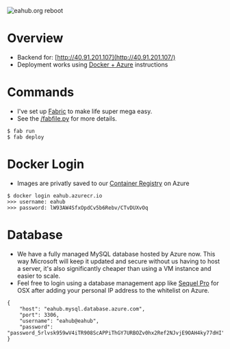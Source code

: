 ![eahub.org reboot](https://i.imgur.com/02FNAlY.png)

# Overview
- Backend for: [http://40.91.201.107](http://40.91.201.107/)
- Deployment works using [Docker + Azure](https://medium.com/@alexjsanchez/creating-and-deploying-a-flask-app-with-docker-on-azure-in-5-easy-9f7aa7a12145) instructions

# Commands
- I've set up [Fabric](http://www.fabfile.org) to make life super mega easy.
- See the [/fabfile.py](/fabfile.py) for more details.
```
$ fab run
$ fab deploy
```

# Docker Login
- Images are privatly saved to our [Container Registry](https://portal.azure.com/#@dotimpact.org/resource/subscriptions/72a43e63-c361-434d-9b55-34301c8aa920/resourceGroups/eahub/providers/Microsoft.ContainerRegistry/registries/eahub/overview) on Azure
```
$ docker login eahub.azurecr.io
>>> username: eahub
>>> password: lW93AW4SfxOpdCv5b6Rebv/CTvDUXvOq
```

# Database
- We have a fully managed MySQL database hosted by Azure now. This way Microsoft will keep it updated and secure without us having to host a server, it's also significantly cheaper than using a VM instance and easier to scale.
- Feel free to login using a database management app like [Sequel Pro](https://www.sequelpro.com) for OSX after adding your personal IP address to the whitelist on Azure.
```
{
    "host": "eahub.mysql.database.azure.com",
    "port": 3306,
    "username": "eahub@eahub",
    "password": "password_5rlvsk959wV4iTR908ScAPPiThGY7URBOZv0hx2Ref2NJvjE9OAH4ky77dHI"
}
```